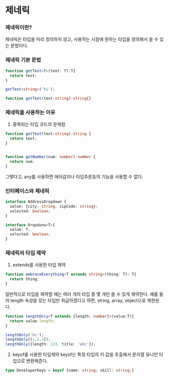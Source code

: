 # 제네릭

### 제네릭이란?
제네릭은 타입을 미리 정의하지 않고, 사용하는 시점에 원하는 타입을 정의해서 쓸 수 있는 문법이다.

### 제네릭 기본 문법
```ts
function getText<T>(text: T):T{
  return text;
}
```

```ts
getText<string>('hi');
```

```ts
function getText(text:string):string{}
```

### 제네릭을 사용하는 이유
1. 중복되는 타입 코드의 문제점
```ts
function getText(text:string):string {
  return text;
}


function getNumber(num: number):number {
  return num;
}

```
그렇다고, any를 사용하면 에러감지나 타입추론등의 기능을 사용할 수 없다.

### 인터페이스와 제네릭

```ts
interface AddressDropdown {
  value: {city: string, zipCode: string};
  selected: boolean;
}
```

```ts
interface Dropdonw<T>{
  value: T;
  selected: boolean;
}

```

### 제네릭의 타입 제약

1. extends를 사용한 타입 제약

```ts
function embraceEverything<T extends string>(thing: T): T{
  return thing;
}
```

일반적으로 타입을 제약할 때는 여러 개의 타입 중 몇 개만 쓸 수 있게 제약한다.
예를 들어 length 속성을 갖는 타입만 취급하겠다고 하면, string, array, object으로 제한된다.

```ts
function lengthOnly<T extends {length: number}>(value:T){
  return value.length;
}
```

```ts
lengthOnly('hi');
lengthOnly([1,2,3]);
lengthOnly({length: 123, title: 'abc'});

```

2. keyof를 사용한 타입제약
keyof는 특정 타입의 키 값을 추출해서 문자열 유니언 타입으로 변환해준다.
```ts
type DeveloperKeys = keyof {name: string; skill: string;}

```
